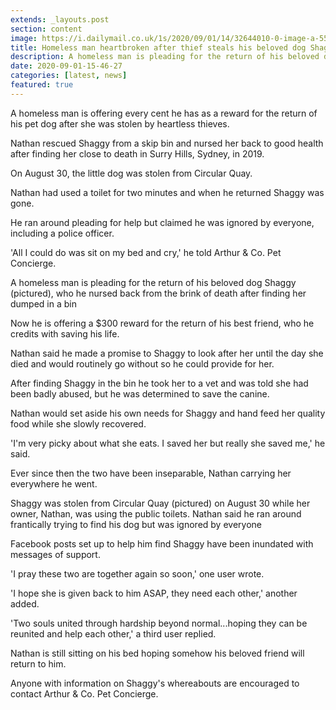 ```yaml
---
extends: _layouts.post
section: content
image: https://i.dailymail.co.uk/1s/2020/09/01/14/32644010-0-image-a-55_1598965878590.jpg 
title: Homeless man heartbroken after thief steals his beloved dog Shaggy - who he saved from a bin 
description: A homeless man is pleading for the return of his beloved dog Shaggy, who he nursed back from the brink of death after finding her dumped in a bin. 
date: 2020-09-01-15-46-27 
categories: [latest, news] 
featured: true 
--- 
```

A homeless man is offering every cent he has as a reward for the return of his pet dog after she was stolen by heartless thieves. 

Nathan rescued Shaggy from a skip bin and nursed her back to good health after finding her close to death in Surry Hills, Sydney, in 2019. 

On August 30, the little dog was stolen from Circular Quay. 

Nathan had used a toilet for two minutes and when he returned Shaggy was gone.

He ran around pleading for help but claimed he was ignored by everyone, including a police officer.

'All I could do was sit on my bed and cry,' he told Arthur & Co. Pet Concierge. 

A homeless man is pleading for the return of his beloved dog Shaggy (pictured), who he nursed back from the brink of death after finding her dumped in a bin

Now he is offering a $300 reward for the return of his best friend, who he credits with saving his life.  

Nathan said he made a promise to Shaggy to look after her until the day she died and would routinely go without so he could provide for her. 

After finding Shaggy in the bin he took her to a vet and was told she had been badly abused, but he was determined to save the canine. 

Nathan would set aside his own needs for Shaggy and hand feed her quality food while she slowly recovered. 

'I'm very picky about what she eats. I saved her but really she saved me,' he said.

Ever since then the two have been inseparable, Nathan carrying her everywhere he went. 

Shaggy was stolen from Circular Quay (pictured) on August 30 while her owner, Nathan, was using the public toilets. Nathan said he ran around frantically trying to find his dog but was ignored by everyone

Facebook posts set up to help him find Shaggy have been inundated with messages of support. 

'I pray these two are together again so soon,' one user wrote. 

'I hope she is given back to him ASAP, they need each other,' another added.

'Two souls united through hardship beyond normal...hoping they can be reunited and help each other,' a third user replied. 

Nathan is still sitting on his bed hoping somehow his beloved friend will return to him. 

Anyone with information on Shaggy's whereabouts are encouraged to contact Arthur & Co. Pet Concierge.

